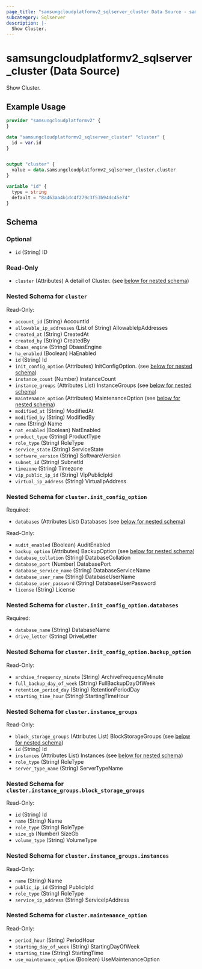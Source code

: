 ```yaml
---
page_title: "samsungcloudplatformv2_sqlserver_cluster Data Source - samsungcloudplatformv2"
subcategory: Sqlserver
description: |-
  Show Cluster.
---
```


# samsungcloudplatformv2_sqlserver_cluster (Data Source)

Show Cluster.

## Example Usage

```terraform
provider "samsungcloudplatformv2" {
}

data "samsungcloudplatformv2_sqlserver_cluster" "cluster" {
  id = var.id
}


output "cluster" {
  value = data.samsungcloudplatformv2_sqlserver_cluster.cluster
}

variable "id" {
  type = string
  default = "8a463aa4b1dc4f279c3f53b94dc45e74"
}
```

<!-- schema generated by tfplugindocs -->
## Schema

### Optional

- `id` (String) ID

### Read-Only

- `cluster` (Attributes) A detail of Cluster. (see [below for nested schema](#nestedatt--cluster))

<a id="nestedatt--cluster"></a>
### Nested Schema for `cluster`

Read-Only:

- `account_id` (String) AccountId
- `allowable_ip_addresses` (List of String) AllowableIpAddresses
- `created_at` (String) CreatedAt
- `created_by` (String) CreatedBy
- `dbaas_engine` (String) DbaasEngine
- `ha_enabled` (Boolean) HaEnabled
- `id` (String) Id
- `init_config_option` (Attributes) InitConfigOption. (see [below for nested schema](#nestedatt--cluster--init_config_option))
- `instance_count` (Number) InstanceCount
- `instance_groups` (Attributes List) InstanceGroups (see [below for nested schema](#nestedatt--cluster--instance_groups))
- `maintenance_option` (Attributes) MaintenanceOption (see [below for nested schema](#nestedatt--cluster--maintenance_option))
- `modified_at` (String) ModifiedAt
- `modified_by` (String) ModifiedBy
- `name` (String) Name
- `nat_enabled` (Boolean) NatEnabled
- `product_type` (String) ProductType
- `role_type` (String) RoleType
- `service_state` (String) ServiceState
- `software_version` (String) SoftwareVersion
- `subnet_id` (String) SubnetId
- `timezone` (String) Timezone
- `vip_public_ip_id` (String) VipPublicIpId
- `virtual_ip_address` (String) VirtualIpAddress

<a id="nestedatt--cluster--init_config_option"></a>
### Nested Schema for `cluster.init_config_option`

Required:

- `databases` (Attributes List) Databases (see [below for nested schema](#nestedatt--cluster--init_config_option--databases))

Read-Only:

- `audit_enabled` (Boolean) AuditEnabled
- `backup_option` (Attributes) BackupOption (see [below for nested schema](#nestedatt--cluster--init_config_option--backup_option))
- `database_collation` (String) DatabaseCollation
- `database_port` (Number) DatabasePort
- `database_service_name` (String) DatabaseServiceName
- `database_user_name` (String) DatabaseUserName
- `database_user_password` (String) DatabaseUserPassword
- `license` (String) License

<a id="nestedatt--cluster--init_config_option--databases"></a>
### Nested Schema for `cluster.init_config_option.databases`

Required:

- `database_name` (String) DatabaseName
- `drive_letter` (String) DriveLetter


<a id="nestedatt--cluster--init_config_option--backup_option"></a>
### Nested Schema for `cluster.init_config_option.backup_option`

Read-Only:

- `archive_frequency_minute` (String) ArchiveFrequencyMinute
- `full_backup_day_of_week` (String) FullBackupDayOfWeek
- `retention_period_day` (String) RetentionPeriodDay
- `starting_time_hour` (String) StartingTimeHour



<a id="nestedatt--cluster--instance_groups"></a>
### Nested Schema for `cluster.instance_groups`

Read-Only:

- `block_storage_groups` (Attributes List) BlockStorageGroups (see [below for nested schema](#nestedatt--cluster--instance_groups--block_storage_groups))
- `id` (String) Id
- `instances` (Attributes List) Instances (see [below for nested schema](#nestedatt--cluster--instance_groups--instances))
- `role_type` (String) RoleType
- `server_type_name` (String) ServerTypeName

<a id="nestedatt--cluster--instance_groups--block_storage_groups"></a>
### Nested Schema for `cluster.instance_groups.block_storage_groups`

Read-Only:

- `id` (String) Id
- `name` (String) Name
- `role_type` (String) RoleType
- `size_gb` (Number) SizeGb
- `volume_type` (String) VolumeType


<a id="nestedatt--cluster--instance_groups--instances"></a>
### Nested Schema for `cluster.instance_groups.instances`

Read-Only:

- `name` (String) Name
- `public_ip_id` (String) PublicIpId
- `role_type` (String) RoleType
- `service_ip_address` (String) ServiceIpAddress



<a id="nestedatt--cluster--maintenance_option"></a>
### Nested Schema for `cluster.maintenance_option`

Read-Only:

- `period_hour` (String) PeriodHour
- `starting_day_of_week` (String) StartingDayOfWeek
- `starting_time` (String) StartingTime
- `use_maintenance_option` (Boolean) UseMaintenanceOption